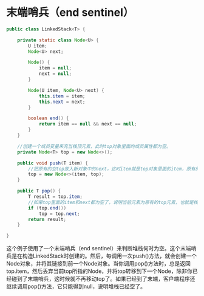 # 末端哨兵（end sentinel）

```java
public class LinkedStack<T> {

    private static class Node<U> {
        U item;
        Node<U> next;

        Node() {
            item = null;
            next = null;
        }

        Node(U item, Node<U> next) {
            this.item = item;
            this.next = next;
        }

        boolean end() {
            return item == null && next == null;
        }
    }

    //创建一个成员变量来充当栈顶元素，此时top对象里面的成员属性都为空。
    private Node<T> top = new Node<>();

    public void push(T item) {
        //把原有的空top放入新对象中的next，这时item就是top对象里面的item，原有的空top就成了现有的top的next
        top = new Node<>(item, top);
    }

    public T pop() {
        T result = top.item;
        //如果top里面的item和next都为空了，说明当前元素为原有的top元素，也就是栈顶元素
        if (top.end())
            top = top.next;
        return result;
    }

}
```

这个例子使用了一个末端哨兵（end sentinel）来判断堆栈何时为空。这个末端哨兵是在构造LinkedStack时创建的。然后，每调用一次push()方法，就会创建一个Node<T>对象，并将其链接到前一个Node<T>对象。当你调用pop()方法时，总是返回top.item，然后丢弃当前top所指的Node<T>，并将top转移到下一个Node<T>，除非你已经碰到了末端哨兵，这时候就不再移动top了。如果已经到了末端，客户端程序还继续调用pop()方法，它只能得到null，说明堆栈已经空了。